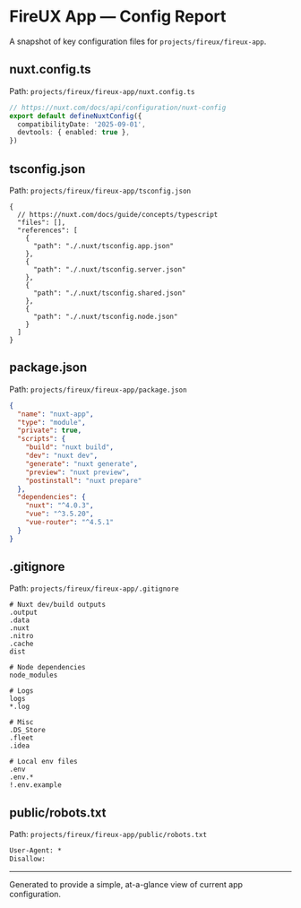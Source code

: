 # FireUX App — Config Report

A snapshot of key configuration files for `projects/fireux/fireux-app`.

## nuxt.config.ts

Path: `projects/fireux/fireux-app/nuxt.config.ts`

```ts
// https://nuxt.com/docs/api/configuration/nuxt-config
export default defineNuxtConfig({
  compatibilityDate: '2025-09-01',
  devtools: { enabled: true },
})
```

## tsconfig.json

Path: `projects/fireux/fireux-app/tsconfig.json`

```jsonc
{
  // https://nuxt.com/docs/guide/concepts/typescript
  "files": [],
  "references": [
    {
      "path": "./.nuxt/tsconfig.app.json"
    },
    {
      "path": "./.nuxt/tsconfig.server.json"
    },
    {
      "path": "./.nuxt/tsconfig.shared.json"
    },
    {
      "path": "./.nuxt/tsconfig.node.json"
    }
  ]
}
```

## package.json

Path: `projects/fireux/fireux-app/package.json`

```json
{
  "name": "nuxt-app",
  "type": "module",
  "private": true,
  "scripts": {
    "build": "nuxt build",
    "dev": "nuxt dev",
    "generate": "nuxt generate",
    "preview": "nuxt preview",
    "postinstall": "nuxt prepare"
  },
  "dependencies": {
    "nuxt": "^4.0.3",
    "vue": "^3.5.20",
    "vue-router": "^4.5.1"
  }
}
```

## .gitignore

Path: `projects/fireux/fireux-app/.gitignore`

```gitignore
# Nuxt dev/build outputs
.output
.data
.nuxt
.nitro
.cache
dist

# Node dependencies
node_modules

# Logs
logs
*.log

# Misc
.DS_Store
.fleet
.idea

# Local env files
.env
.env.*
!.env.example
```

## public/robots.txt

Path: `projects/fireux/fireux-app/public/robots.txt`

```txt
User-Agent: *
Disallow:
```

---
Generated to provide a simple, at-a-glance view of current app configuration.
